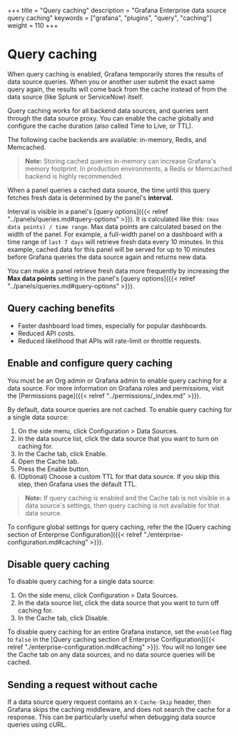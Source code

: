 +++
title = "Query caching"
description = "Grafana Enterprise data source query caching"
keywords = ["grafana", "plugins", "query", "caching"]
weight = 110
+++

# Query caching

When query caching is enabled, Grafana temporarily stores the results of data source queries. When you or another user submit the exact same query again, the results will come back from the cache instead of from the data source (like Splunk or ServiceNow) itself.

Query caching works for all backend data sources, and queries sent through the data source proxy. You can enable the cache globally and configure the cache duration (also called Time to Live, or TTL).

The following cache backends are available: in-memory, Redis, and Memcached.

> **Note:** Storing cached queries in-memory can increase Grafana's memory footprint. In production environments, a Redis or Memcached backend is highly recommended.

When a panel queries a cached data source, the time until this query fetches fresh data is determined by the panel's **interval.**

Interval is visible in a panel's [query options]({{< relref "../panels/queries.md#query-options" >}}). It is calculated like this: `(max data points) / time range`. Max data points are calculated based on the width of the panel. For example, a full-width panel on a dashboard with a time range of `last 7 days` will retrieve fresh data every 10 minutes. In this example, cached data for this panel will be served for up to 10 minutes before Grafana queries the data source again and returns new data.

You can make a panel retrieve fresh data more frequently by increasing the **Max data points** setting in the panel's [query options]({{< relref "../panels/queries.md#query-options" >}}).

## Query caching benefits

- Faster dashboard load times, especially for popular dashboards.
- Reduced API costs.
- Reduced likelihood that APIs will rate-limit or throttle requests.

## Enable and configure query caching

You must be an Org admin or Grafana admin to enable query caching for a data source. For more information on Grafana roles and permissions, visit the [Permissions page]({{< relref "../permissions/_index.md" >}}).

By default, data source queries are not cached. To enable query caching for a single data source:
1. On the side menu, click Configuration > Data Sources.
1. In the data source list, click the data source that you want to turn on caching for.
1. In the Cache tab, click Enable.
1. Open the Cache tab.
1. Press the Enable button. 
1. (Optional) Choose a custom TTL for that data source. If you skip this step, then Grafana uses the default TTL.

> **Note:** If query caching is enabled and the Cache tab is not visible in a data source's settings, then query caching is not available for that data source.

To configure global settings for query caching, refer the the [Query caching section of Enterprise Configuration]({{< relref "./enterprise-configuration.md#caching" >}}).

## Disable query caching

To disable query caching for a single data source: 
1. On the side menu, click Configuration > Data Sources.
1. In the data source list, click the data source that you want to turn off caching for.
1. In the Cache tab, click Disable.

To disable query caching for an entire Grafana instance, set the `enabled` flag to `false` in the [Query caching section of Enterprise Configuration]({{< relref "./enterprise-configuration.md#caching" >}}). You will no longer see the Cache tab on any data sources, and no data source queries will be cached.

## Sending a request without cache

If a data source query request contains an `X-Cache-Skip` header, then Grafana skips the caching middleware, and does not search the cache for a response. This can be particularly useful when debugging data source queries using cURL.
